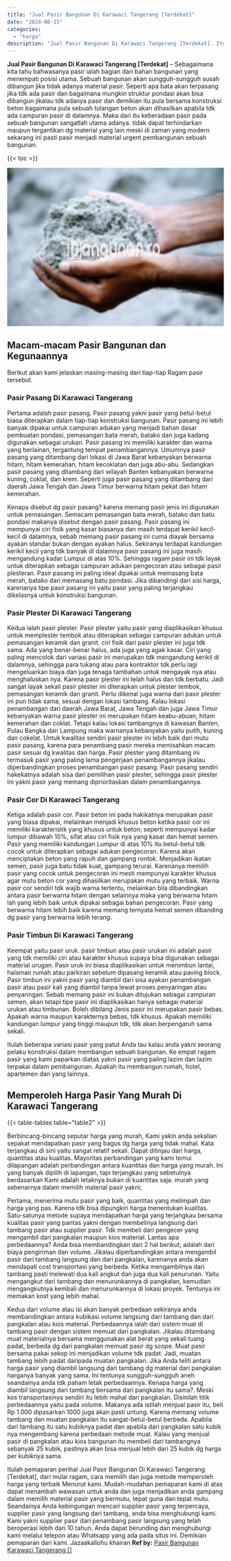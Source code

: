 ```yaml
---
title: "Jual Pasir Bangunan Di Karawaci Tangerang [Terdekat]"
date: "2024-08-15"
categories: 
  - "harga"
description: "Jual Pasir Bangunan Di Karawaci Tangerang [Terdekat]. Itulah pemaparan perihal Jual Pasir Bangunan Di Karawaci Tangerang [Terdekat], dari mulai ragam, cara..."
---
```


**Jual Pasir Bangunan Di Karawaci Tangerang \[Terdekat\]** – Sebagaimana kita tahu bahwasanya pasir ialah bagian dari bahan bangunan yang menempati posisi utama. Sebuah bangunan akan sungguh-sungguh susah dibangun jika tidak adanya material pasir. Seperti apa bata akan terpasang jika tdk ada pasir dan bagaimana mungkin struktur pondasi akan bisa dibangun jikalau tdk adanya pasir dan demikian itu pula bersama konstruksi beton bagaimana pula sebuah tulangan beton akan dihasilkan apabila tdk ada campuran pasir di dalamnya. Maka dari itu keberadaan pasir pada sebuah bangunan sangatlah utama adanya. tidak dapat terhindarkan maupun tergantikan dg material yang lain meski di zaman yang modern sekarang ini pasti pasir menjadi material urgent pembangunan sebuah bangunan.

{{< toc >}}

![Jual Pasir Bangunan Di Karawaci Tangerang [Terdekat]](/images/jual-pasir-bangunan-50.png)

## Macam-macam Pasir Bangunan dan Kegunaannya

Berikut akan kami jelaskan masing-masing dari tiap-tiap Ragam pasir tersebut.

### Pasir Pasang Di Karawaci Tangerang

Pertama adalah pasir pasang. Pasir pasang yakni pasir yang betul-betul biasa diterapkan dalam tiap-tiap konstruksi bangunan. Pasir pasang ini lebih banyak dipakai untuk campuran adukan yang menjadi bahan dasar pembuatan pondasi, pemasangan bata merah, batako dan juga kadang digunakan sebagai urukan. Pasir pasang ini memiliki karakter dan warna yang berlainan, tergantung tempat penambangannya. Umumnya pasir pasang yang ditambang dari lokasi di Jawa Barat kebanyakan berwarna hitam, hitam kemerahan, hitam kecoklatan dan juga abu-abu. Sedangkan pasir pasang yang ditambang dari wilayah Banten kebanyakan berwarna kuning, coklat, dan krem. Seperti juga pasir pasang yang ditambang dari daerah Jawa Tengah dan Jawa Timur berwarna hitam pekat dan hitam kemerahan.

Kenapa disebut dg pasir pasang? karena memang pasir jenis ini digunakan untuk pemasangan. Semacam pemasangan bata merah, batako dan batu pondasi makanya disebut dengan pasir pasang. Pasir pasang ini mempunyai ciri fisik yang kasar biasanya dan masih terdapat kerikil kecil-kecil di dalamnya, sebab memang pasir pasang ini cuma diayak bersama ayakan standar bukan dengan ayakan halus. Sekiranya terdapat kandungan kerikil kecil yang tdk banyak di dalamnya pasir pasang ini juga masih mengandung kadar Lumpur di atas 10%. Sehingga ragam pasir ini tdk layak untuk diterapkan sebagai campuran adukan pengecoran atau sebagai pasir plesteran. Pasir pasang ini paling ideal dipakai untuk memasang bata merah, batako dan memasang batu pondasi. Jika dibandingi dari sisi harga, karenanya tipe pasir pasang ini yaitu pasir yang paling terjangkau dikelasnya untuk konstruksi bangunan.

### Pasir Plester Di Karawaci Tangerang

Kedua ialah pasir plester. Pasir plester yaitu pasir yang diaplikasikan khusus untuk memplester tembok atau diterapkan sebagai campuran adukan untuk pemasangan keramik dan granit. ciri fisik dari pasir plester ini juga tdk sama. Ada yang benar-benar halus, ada juga yang agak kasar. Ciri yang paling mencolok dari variasi pasir ini merupakan tdk mengandung kerikil di dalamnya, sehingga para tukang atau para kontraktor tdk perlu lagi mengeluarkan biaya dan juga tenaga tambahan untuk mengayak nya atau menghaluskan nya. Karena pasir plester ini telah halus dan tdk berbatu. Jadi sangat layak sekali pasir plester ini diterapkan untuk plester tembok, pemasangan keramik dan granit. Perlu dikenal juga warna dari pasir plester ini pun tidak sama, sesuai dengan lokasi tambang. Kalau lokasi penambangan dari daerah Jawa Barat, Jawa Tengah dan juga Jawa Timur kebanyakan warna pasir plester ini merupakan hitam keabu-abuan, hitam kemerahan dan coklat. Tetapi kalau lokasi tambangnya di kawasan Banten, Pulau Bangka dan Lampung maka warnanya kebanyakan yaitu putih, kuning dan cokelat. Untuk kwalitas sendiri pasir plester ini lebih baik dari mutu pasir pasang, karena para penambang pasir mereka memisahkan macam pasir sesuai dg kwalitas dan harga. Pasir plester yang ditambang ini termasuk pasir yang paling lama pengerjaan penambangannya jikalau diperbandingkan proses penambangan pasir pasang. Pasir pasang sendiri hakekatnya adalah sisa dari pemilihan pasir plester, sehingga pasir plester ini yakni pasir yang memang diprioritaskan dalam penambangannya.

### Pasir Cor Di Karawaci Tangerang

Ketiga adalah pasir cor. Pasir beton ini pada hakikatnya merupakan pasir yang biasa dipakai, melainkan menjadi khusus beton ketika pasir cor ini memiliki karakteristik yang khusus untuk beton; seperti mempunyai kadar lumpur dibawah 10%, sifat atau ciri fisik nya yang kasar dan hemat semen. Pasir yang memiliki kandungan Lumpur di atas 10% itu betul-betul tdk cocok untuk diterapkan sebagai adukan pengecoran. Karena akan menciptakan beton yang rapuh dan gampang rontok. Menjadikan ikatan semen, pasir juga batu tidak kuat, gampang terurai. Karenanya memilih pasir yang cocok untuk pengecoran ini mesti mempunyai karakter khusus agar mutu beton cor yang dihasilkan merupakan mutu yang terbaik. Warna pasir cor sendiri tdk wajib warna tertentu, melainkan bila dibandingkan antara pasir berwarna hitam dengan selainnya maka yang berwarna hitam lah yang lebih baik untuk dipakai sebagai bahan pengecoran. Pasir yang berwarna hitam lebih baik karena memang ternyata hemat semen dibanding dg pasir yang berwarna lebih terang.

### Pasir Timbun Di Karawaci Tangerang

Keempat yaitu pasir uruk. pasir timbun atau pasir urukan ini adalah pasir yang tdk memiliki ciri atau karakter khusus supaya bisa digunakan sebagai material urugan. Pasir uruk ini biasa diaplikasikan untuk menimbun lantai, halaman rumah atau parkiran sebelum dipasang keramik atau paving block. Pasir timbun ini yakni pasir yang diambil dari sisa ayakan penambangan pasir atau pasir kali yang diambil tanpa lewat proses penyaringan atau penyaringan. Sebab memang pasir ini bukan ditujukan sebagai campuran semen, akan tetapi tipe pasir ini diaplikasikan hanya sebagai material urukan atau timbunan. Boleh dibilang Jenis pasir ini merupakan pasir bebas. Apakah warna maupun karakternya bebas, tdk khusus. Apakah memiliki kandungan lumpur yang tinggi maupun tdk, tdk akan berpengaruh sama sekali.

Itulah beberapa variasi pasir yang patut Anda tau kalau anda yakni seorang pelaku konstruksi dalam membangun sebuah bangunan. Ke empat ragam pasir yang kami paparkan diatas yakni pasir yang paling lazim dan lazim terpakai dalam pembangunan. Apakah itu membangun rumah, hotel, apartemen dan yang lainnya.

## Memperoleh Harga Pasir Yang Murah Di Karawaci Tangerang

{{< table-tables table="table2" >}}

Berbincang-bincang seputar harga yang murah, Kami yakin anda sekalian sepakat mendapatkan pasir yang bagus dg harga yang tidak mahal. Kata terjangkau di sini yaitu sangat relatif sekali. Dapat ditinjau dari harga, quantitas atau kualitas. Mayoritas perbandingan yang kami temui dilapangan adalah perbandingan antara kuantitas dan harga yang murah. Ini yang banyak dipilih di lapangan, tapi terjangkau yang sebetulnya berdasarkan Kami adalah letaknya bukan di kuantitas saja. murah yang sebenarnya dalam memilih material pasir yakni;

Pertama, menerima mutu pasir yang baik, quantitas yang melimpah dan harga yang pas. Karena tdk bisa dipungkiri harga menentukan kualitas. Satu-satunya metode supaya mendapatkan harga yang terjangkau bersama kualitas pasir yang pantas yakni dengan membelinya langsung dari tambang pasir atau supplier pasir. Tdk membeli dari pengecer yang mengambil dari pangkalan maupun kios material. Lantas apa perbedaannya? Anda bisa membandingkan dari 2 hal berikut; adalah dari biaya pengiriman dan volume. Jikalau diperbandingkan antara mengambil pasir dari tambang langsung dan dari pangkalan, karenanya anda akan mendapati cost transportasi yang berbeda. Ketika mengambilnya dari tambang pasti melewati dua kali angkut dan juga dua kali penurunan. Yaitu mengangkut dari tambang dan menurunkannya di pangkalan, kemudian mengangkutnya kembali dan menurunkannya di lokasi proyek. Tentunya ini memakan kost yang lebih mahal.

Kedua dari volume atau isi akan banyak perbedaan sekiranya anda membandingkan antara kubikasi volume langsung dari tambang dan dari pangkalan atau kios material. Perbedaannya ialah dari sistem muat di tambang pasir dengan sistem memuat dari pangkalan. Jikalau ditambang muat materialnya bersama menggunakan alat berat yang sekali tuang padat, berbeda dg dari pangkalan memuat pasir dg scope. Muat pasir bersama pakai sekop ini menjadikan volume tdk padat. Jadi, muatan tambang lebih padat daripada muatan pangkalan. Jika Anda teliti antara harga pasir yang diambil langsung dari tambang dg material dari pangkalan harganya banyak yang sama. Ini tentunya sungguh-sungguh aneh seandainya anda tdk paham letak perbedaannya. Kenapa harga yang diambil langsung dari tambang bersama dari pangkalan itu sama?. Meski kos transportasinya sendiri itu lebih mahal dari pangkalan. Disinilah titik perbedaannya yaitu pada volume. Makanya ada istilah menjual pasir itu, beli Rp 1.000 dipasarkan 1000 juga akan pasti untung. Karena memang volume tambang dan muatan pangkalan itu sangat-betul-betul berbeda. Apabila dari tambang itu satu kubiknya padat dan apabila dari pangkalan satu kubik nya mengembang karena perbedaan metode muat. Kalau yang menjual pasir di pangkalan atau kios bangunan itu membeli dari tambangnya sebanyak 25 kubik, pastinya akan bisa menjual lebih dari 25 kubik dg harga per kubiknya sama.

Itulah pemaparan perihal Jual Pasir Bangunan Di Karawaci Tangerang \[Terdekat\], dari mulai ragam, cara memilih dan juga metode memperoleh harga yang terbaik Menurut kami. Mudah-mudahan pemaparan kami di atas dapat menambah wawasan untuk anda dan juga menjadikan anda gampang dalam memilih material pasir yang bermutu, tepat guna dan tepat mutu. Seandainya Anda kebingungan mencari supplier pasir yang terpercaya, supplier pasir yang langsung dari tambang, anda bisa menghubungi kami. Kami yakni supplier pasir dari penambang pasir langsung yang telah beroperasi lebih dari 10 tahun. Anda dapat berunding dan menghubungi kami melalui telepon atau Whatsapp yang ada pada situs ini. Demikian pemaparan dari kami. Jazaakallohu khairan
**Ref by:** [Pasir Bangunan Karawaci Tangerang []](https://id.wikipedia.org/wiki/Pasir)
